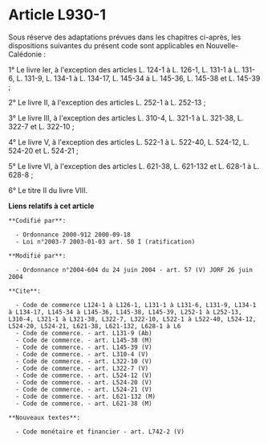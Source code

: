 # Article L930-1

Sous réserve des adaptations prévues dans les chapitres ci-après, les dispositions suivantes du présent code sont applicables
en Nouvelle-Calédonie :

1° Le livre Ier, à l'exception des articles L. 124-1 à L. 126-1, L. 131-1 à L. 131-6, L. 131-9, L. 134-1 à L. 134-17, L.
145-34 à L. 145-36, L. 145-38 et L. 145-39 ;

2° Le livre II, à l'exception des articles L. 252-1 à L. 252-13 ;

3° Le livre III, à l'exception des articles L. 310-4, L. 321-1 à L. 321-38, L. 322-7 et L. 322-10 ;

4° Le livre V, à l'exception des articles L. 522-1 à L. 522-40, L. 524-12, L. 524-20 et L. 524-21 ;

5° Le livre VI, à l'exception des articles L. 621-38, L. 621-132 et L. 628-1 à L. 628-8 ;

6° Le titre II du livre VIII.

**Liens relatifs à cet article**

	**Codifié par**:

	  - Ordonnance 2000-912 2000-09-18
	  - Loi n°2003-7 2003-01-03 art. 50 I (ratification)

	**Modifié par**:

	  - Ordonnance n°2004-604 du 24 juin 2004 - art. 57 (V) JORF 26 juin 2004

	**Cite**:

	  - Code de commerce L124-1 à L126-1, L131-1 à L131-6, L131-9, L134-1 à L134-17, L145-34 à L145-36, L145-38, L145-39, L252-1 à L252-13, L310-4, L321-1 à L321-38, L322-7, L322-10, L522-1 à L522-40, L524-12, L524-20, L524-21, L621-38, L621-132, L628-1 à L6
	  - Code de commerce. - art. L131-9 (Ab)
	  - Code de commerce. - art. L145-38 (M)
	  - Code de commerce. - art. L145-39 (V)
	  - Code de commerce. - art. L310-4 (V)
	  - Code de commerce. - art. L322-10 (V)
	  - Code de commerce. - art. L322-7 (V)
	  - Code de commerce. - art. L524-12 (V)
	  - Code de commerce. - art. L524-20 (V)
	  - Code de commerce. - art. L524-21 (V)
	  - Code de commerce. - art. L621-132 (M)
	  - Code de commerce. - art. L621-38 (M)

	**Nouveaux textes**:

	  - Code monétaire et financier - art. L742-2 (V)
